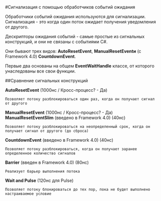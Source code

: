#Сигнализация с помощью обработчиков событий ожидания

Обработчики событий ожидания используются для сигнализации. 
Сигнализация - это когда один поток ожидает получения уведомления от другого. 

Дескрипторы ожидания событий - самые простые из сигнальных конструкций, и они не связаны с событиями C#. 

Они бывают трех видов: **AutoResetEvent**, **ManualResetEventи** (с Framework 4.0) **CountdownEvent**. 

Первые два основаны на общем **EventWaitHandle** классе, от которого унаследованы все свои функции.

##Сравнение сигнальных конструкций

**AutoResetEvent** (1000нс / Кросс-процесс? - Да)

    Позволяет потоку разблокироваться один раз, когда он получает сигнал от другого

**ManualResetEvent** (1000нс / Кросс-процесс? - Да) <br />
**ManualResetEventSlim** (введено в Framework 4.0) (40нс)

    Позволяет потоку разблокироваться на неопределенный срок, когда он получает сигнал от другого (до сброса)

**CountdownEvent** (введено в Framework 4.0) (40нс)

    Позволяет потоку разблокироваться, когда он получает заранее определенное количество сигналов

**Barrier** (введен в Framework 4.0) (80нс)

    Реализует барьер выполнения потока

**Wait and Pulse**	(120нс для Pulse)

    Позволяет потоку блокироваться до тех пор, пока не будет выполнено настраиваемое условие